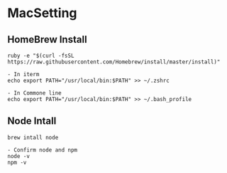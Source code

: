 # MacSetting

## HomeBrew Install
```
ruby -e "$(curl -fsSL https://raw.githubusercontent.com/Homebrew/install/master/install)"

- In iterm
echo export PATH="/usr/local/bin:$PATH" >> ~/.zshrc

- In Commone line
echo export PATH="/usr/local/bin:$PATH" >> ~/.bash_profile

```

## Node Intall
```
brew intall node

- Confirm node and npm
node -v
npm -v
```
